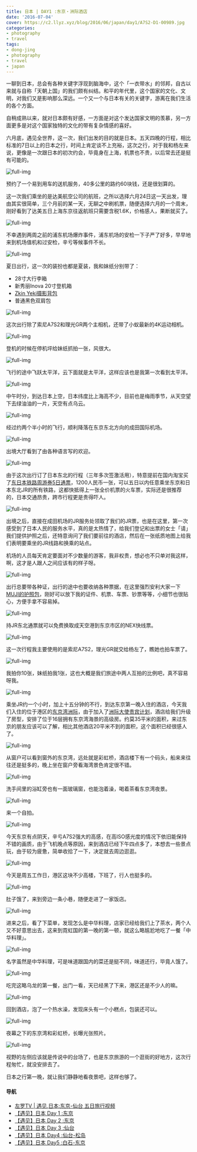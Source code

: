 ```yaml
---
title: 日本 | DAY1 :东京・洲际酒店
date: '2016-07-04'
cover: https://c2.llyz.xyz/blog/2016/06/japan/day1/A7S2-D1-00989.jpg
categories:
- photography
- travel
tags:
- dong-jing
- photography
- travel
- japan
---
```


一聊到日本，总会有各种关键字浮现到脑海中，这个「一衣带水」的邻邦，自古以来就与自称「天朝上国」的我们颇有纠结。和平的年代里，这个国家的文化、文明，对我们又是影响那么深远。一个又一个与日本有关的关键字，游离在我们生活的各个方面。

自稍成熟以来，就对日本颇有好感，一方面是对这个发达国家文明的羡慕，另一方面更多是对这个国家独特的文化的带有复杂情感的喜好。

六月底，遇见全世界，这一次，我们出发的目的就是日本。五天四晚的行程，相比标准的7日以上的日本之行，时间上肯定谈不上充裕，这次之行，对于我和杨左来说，更像是一次跟日本的初次约会，毕竟身在上海，机票也不贵，以后常去还是挺有可能的。

![full-img](https://c2.llyz.xyz/blog/2016/06/japan/day1/A7S2-D1-00989.jpg)

预约了一个易到用车的送机服务，40多公里的路约60块钱，还是很划算的。

这一次我们乘坐的是达美航空公司的航班，之所以选择六月24日这一天出发，理由其实很简单，三个月前的某一天，无聊之中刷机票，随便选择六月的一个周末，刚好看到了达美五日上海东京往返航班只需要含税1.6K，价格感人，果断就买了。

![full-img](https://c2.llyz.xyz/blog/2016/06/japan/day1/A7S2-D1-00994.jpg)

不幸遇到两周之前的浦东机场爆炸事件，浦东机场的安检一下子严了好多，早早地来到机场值机和过安检，辛亏等候事件不长。

![full-img](https://c2.llyz.xyz/blog/2016/06/japan/day1/A7S2-D1-01045.jpg)

夏日出行，这一次的装扮也都是夏装，我和妹纸分别带了：

- 28寸大行李箱
- 新秀丽Inova 20寸登机箱
- [Zkin Yeki摄影背包](https://luolei.org/zkin-yeti-backbag-review/)
- 普通黑色双肩包

![full-img](https://c2.llyz.xyz/blog/2016/06/japan/day1/A7S2-D1-01061.jpg)

这次出行除了索尼A7S2和理光GR两个主相机，还带了小蚁最新的4K运动相机。

![full-img](https://c2.llyz.xyz/blog/2016/06/japan/day1/A7S2-D1-01072.jpg)

登机的时候在停机坪给妹纸抓拍一张，风很大。

![full-img](https://c2.llyz.xyz/blog/2016/06/japan/day1/A7S2-D1-01110.jpg)

飞行的途中飞跃太平洋，云下面就是太平洋，这样应该也是我第一次看到太平洋。

![full-img](https://c2.llyz.xyz/blog/2016/06/japan/day1/A7S2-D1-01133.jpg)

中午时分，到达日本上空，日本纬度比上海高不少，目前也是梅雨季节，从天空望下去绿油油的一片，天空有点乌云。

![full-img](https://c2.llyz.xyz/blog/2016/06/japan/day1/A7S2-D1-01165.jpg)

经过约两个半小时的飞行，顺利降落在东京东北方向的成田国际机场。

![full-img](https://c2.llyz.xyz/blog/2016/06/japan/day1/A7S2-D1-01174.jpg)

出境大厅看到了由各种语言写的欢迎。

![full-img](https://c2.llyz.xyz/blog/2016/06/japan/day1/A7S2-D1-01176.jpg)

由于这次出行订了日本东北的行程（三年多次签激活用），特意提前在国内淘宝买了[东日本铁路周游券5日通票](https://detail.alitrip.com/item.htm?id=531381859545&spm=a1z09.2.0.0.vGEBwM&_u=41cp24j4927&sku_properties=147350562:14674010;147714873:789294832)，1200人民币一张，可以五日以内任意乘坐东京和日本东北JR的所有铁路，这都快抵得上一张全价机票的火车票，实际还是很推荐的，日本交通昂贵，跨市行程更是贵得吓人。

![full-img](https://c2.llyz.xyz/blog/2016/06/japan/day1/A7S2-D1-01178.jpg)

出境之后，直接在成田机场的JR服务处领取了我们的JR票，也是在这里，第一次感受到了日本人民的服务水平，真的是太热情了，给我们登记和出票的女士「请」我们提供护照之后，还特意询问了我们要前往的酒店，然后在一张纸质地图上给我们表明要乘坐的JR线路和换乘的站点。

机场的人员每天肯定要面对不少数量的游客，我非权贵，想必也不只单对我这样，啊，这才是人跟人之间应该有的样子呀。

![full-img](https://c2.llyz.xyz/blog/2016/06/japan/day1/A7S2-D1-01196.jpg)

出行总要带各种证，出行的途中也要收纳各种票据，在这里强烈安利大家一下[MUJI的护照包](https://www.muji.com.cn/cn/store/goods/4549337101135)，刚好可以放下我的证件、机票、车票、钞票等等，小细节也很贴心，方便手拿不容易掉。

![full-img](https://c2.llyz.xyz/blog/2016/06/japan/day1/A7S2-D1-01200.jpg)

持JR东北通票就可以免费换取成天空港到东京市区的NEX快线票。

![full-img](https://c2.llyz.xyz/blog/2016/06/japan/day1/A7S2-D1-01212.jpg)

这一次行程我主要使用的是索尼A7S2，理光GR就交给杨左了，瞧她也拍车票了。

![full-img](https://c2.llyz.xyz/blog/2016/06/japan/day1/A7S2-D1-01204.jpg)

我拍你10张，妹纸拍我1张，这也大概是我们旅途中两人互拍的比例吧，真不容易呀我。

![full-img](https://c2.llyz.xyz/blog/2016/06/japan/day1/A7S2-D1-01260.jpg)

乘坐JR约一个小时，加上十五分钟的不行，到达东京第一晚入住的酒店，今天我们入住的位于港区的[东京湾洲际](https://www.interconti-tokyo.com/cn/)，由于加入了[洲际大使贵宾计划](https://www.ihg.com/intercontinental/hotels/cn/zh/ambassador)，酒店给我们升级了房型，安排了位于16层拥有东京湾海景的高级房。约莫35平米的面积，来过东京的朋友应该可以了解，相比其他酒店20平米不到的面积，这个面积已经很感人了。

![full-img](https://c2.llyz.xyz/blog/2016/06/japan/day1/A7S2-D1-01275.jpg)

从窗户可以看到窗外的东京湾，远处就是彩虹桥，酒店楼下有一个码头，船来来往往还是挺多的，晚上坐在窗户旁看海湾景色肯定很不错。

![full-img](https://c2.llyz.xyz/blog/2016/06/japan/day1/A7S2-D1-01263.jpg)

洗手间里的浴缸旁也有一面玻璃窗，也能泡着澡，喝着茶看东京湾夜景。

![full-img](https://c2.llyz.xyz/blog/2016/06/japan/day1/A7S2-D1-01264.jpg)

来一个自拍。

![full-img](https://c2.llyz.xyz/blog/2016/06/japan/day1/A7S2-D1-01281.jpg)

今天东京有点阴天，辛亏A7S2强大的高感，在高ISO感光度的情况下依旧能保持不错的画质，由于飞机晚点等原因，来到酒店已经下午四点多了，本想去一些景点玩，由于较为疲惫，简单收拾了一下，决定就去周边逛逛。

![full-img](https://c2.llyz.xyz/blog/2016/06/japan/day1/A7S2-D1-01287.jpg)

今天是周五工作日，港区这块不少高楼，下班了，行人也挺多的。

![full-img](https://c2.llyz.xyz/blog/2016/06/japan/day1/A7S2-D1-01303.jpg)

肚子饿了，来到旁边一条小巷，随便走进了一家饭店。

![full-img](https://c2.llyz.xyz/blog/2016/06/japan/day1/A7S2-D1-01306.jpg)

进来之后，看了下菜单，发现怎么是中华料理，店家已经给我们上了茶水，两个人又不好意思出去，这来到霓虹国的第一晚的第一顿，就这么略尴尬地吃了一餐「中华料理」。

![full-img](https://c2.llyz.xyz/blog/2016/06/japan/day1/A7S2-D1-01312.jpg)

名字虽然是中华料理，可是味道跟国内的菜还是挺不同，味道还行，毕竟人饿了。

![full-img](https://c2.llyz.xyz/blog/2016/06/japan/day1/A7S2-D1-01321.jpg)

吃完这略乌龙的第一餐，出门一看，天已经黑了下来，港区还是不少人的嘛。

![full-img](https://c2.llyz.xyz/blog/2016/06/japan/day1/A7S2-D1-01329.jpg)

回到酒店，泡了一个热水澡，发现床头有一个小糕点，包装还可以。

![full-img](https://c2.llyz.xyz/blog/2016/06/japan/day1/A7S2-D1-01325.jpg)

夜幕之下的东京湾和彩虹桥，长曝光张照片。

![full-img](https://c2.llyz.xyz/blog/2016/06/japan/day1/A7S2-D1-01326.jpg)

视野的左侧应该就是传说中的台场了，也是东京旅游的一个逛街的好地方，这次行程匆忙，就没安排去了。

日本之行第一晚，就让我们静静地看夜景吧，这样也够了。

#### 导航

- [左罗TV | 遇见,日本:东京-仙台 五日旅行视频](https://luolei.org/zuoluotv-travel-in-japan/)
- [【遇见】日本 Day 1 :东京](https://luolei.org/meet-in-japan-day-1/)
- [【遇见】日本 Day 2 :东京](https://luolei.org/meet-in-japan-day-2/)
- [【遇见】日本 Day 3 :仙台](https://luolei.org/meet-in-japan-day-3/)
- [【遇见】日本 Day4 :仙台-松岛](https://luolei.org/meet-in-japan-day-4/)
- [【遇见】日本 Day5 :白石-东京](https://luolei.org/meet-in-japan-day-5/)
